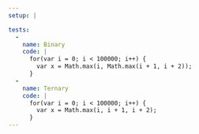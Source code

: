 ```yaml
---
setup: |

tests:
  -
    name: Binary
    code: |
      for(var i = 0; i < 100000; i++) {
        var x = Math.max(i, Math.max(i + 1, i + 2));
      }
  -
    name: Ternary
    code: |
      for(var i = 0; i < 100000; i++) {
        var x = Math.max(i, i + 1, i + 2);
      }
---
```

